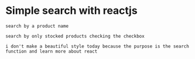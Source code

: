 # Simple search with reactjs

```
search by a product name
```

```
search by only stocked products checking the checkbox
```

```
i don't make a beautiful style today because the purpose is the search function and learn more about react
```
